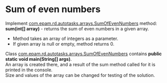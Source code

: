 # Sum of even numbers

Implement [com.epam.rd.autotasks.arrays.SumOfEvenNumbers](src/main/java/com/epam/rd/autotasks/arrays/SumOfEvenNumbers.java) method:
<br><b>sum(int[] array)</b> - returns the sum of even numbers in a given array.

- Method takes an array of integers as a parameter.
- If given array is null or empty, method returns 0.

Class [com.epam.rd.autotasks.arrays.SumOfEvenNumbers](src/main/java/com/epam/rd/autotasks/arrays/SumOfEvenNumbers.java)
 contains <b>public static void main(String[] args)</b>. 
 <br>An array is created there, and a result of the sum method called for it is printed in the console.
 <br>Size and values of the array can be changed for testing of the solution.